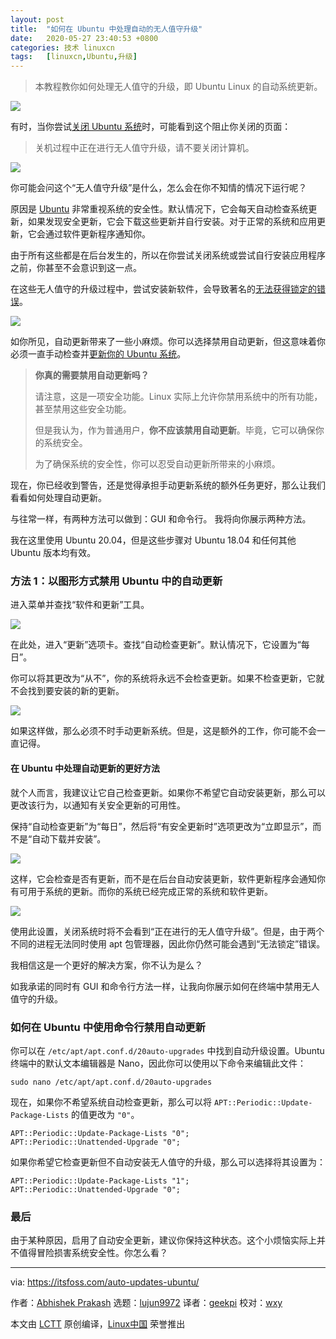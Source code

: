 ```yaml
---
layout: post
title:	"如何在 Ubuntu 中处理自动的无人值守升级"
date:	2020-05-27 23:40:53 +0800 
categories:	技术 linuxcn 
tags:	[linuxcn,Ubuntu,升级]
---
```




> 
> 本教程教你如何处理无人值守的升级，即 Ubuntu Linux 的自动系统更新。
> 
> 
> 


![](/Asserts/Images//attachment/album/202005/27/234040fxb0nkc53pk0nxvx.jpg)


有时，当你尝试[关闭 Ubuntu 系统](https://itsfoss.com/schedule-shutdown-ubuntu/)时，可能看到这个阻止你关闭的页面：



> 
> 关机过程中正在进行无人值守升级，请不要关闭计算机。
> 
> 
> 


![](/Asserts/Images//attachment/album/202005/27/233432nec2y0m9dj9dmvjr.png)


你可能会问这个“无人值守升级”是什么，怎么会在你不知情的情况下运行呢？


原因是 [Ubuntu](https://ubuntu.com/) 非常重视系统的安全性。默认情况下，它会每天自动检查系统更新，如果发现安全更新，它会下载这些更新并自行安装。对于正常的系统和应用更新，它会通过软件更新程序通知你。


由于所有这些都是在后台发生的，所以在你尝试关闭系统或尝试自行安装应用程序之前，你甚至不会意识到这一点。


在这些无人值守的升级过程中，尝试安装新软件，会导致著名的[无法获得锁定的错误](https://itsfoss.com/could-not-get-lock-error/)。


![](/Asserts/Images//attachment/album/202005/27/233701ql6nwwn7l67068ea.jpg)


如你所见，自动更新带来了一些小麻烦。你可以选择禁用自动更新，但这意味着你必须一直手动检查并[更新你的 Ubuntu 系统](https://itsfoss.com/update-ubuntu/)。



> 
> **你真的需要禁用自动更新吗？**
> 
> 
> 请注意，这是一项安全功能。Linux 实际上允许你禁用系统中的所有功能，甚至禁用这些安全功能。
> 
> 
> 但是我认为，作为普通用户，**你不应该禁用自动更新**。毕竟，它可以确保你的系统安全。
> 
> 
> 为了确保系统的安全性，你可以忍受自动更新所带来的小麻烦。
> 
> 
> 


现在，你已经收到警告，还是觉得承担手动更新系统的额外任务更好，那么让我们看看如何处理自动更新。


与往常一样，有两种方法可以做到：GUI 和命令行。 我将向你展示两种方法。


我在这里使用 Ubuntu 20.04，但是这些步骤对 Ubuntu 18.04 和任何其他 Ubuntu 版本均有效。


### 方法 1：以图形方式禁用 Ubuntu 中的自动更新


进入菜单并查找“软件和更新”工具。


![](/Asserts/Images//attachment/album/202005/27/233712v040x7l0w4o7w07r.jpg)


在此处，进入“更新”选项卡。查找“自动检查更新”。默认情况下，它设置为“每日”。


你可以将其更改为“从不”，你的系统将永远不会检查更新。如果不检查更新，它就不会找到要安装的新的更新。


![](/Asserts/Images//attachment/album/202005/27/233738iq83mb6bjpsq680m.jpg)


如果这样做，那么必须不时手动更新系统。但是，这是额外的工作，你可能不会一直记得。


#### 在 Ubuntu 中处理自动更新的更好方法


就个人而言，我建议让它自己检查更新。如果你不希望它自动安装更新，那么可以更改该行为，以通知有关安全更新的可用性。


保持“自动检查更新”为“每日”，然后将“有安全更新时”选项更改为“立即显示”，而不是“自动下载并安装”。


![](/Asserts/Images//attachment/album/202005/27/233806ibtw5pwpwnvsns5h.jpg)


这样，它会检查是否有更新，而不是在后台自动安装更新，软件更新程序会通知你有可用于系统的更新。而你的系统已经完成正常的系统和软件更新。


![](/Asserts/Images//attachment/album/202005/27/233849t22ab25b5b781110.png)


使用此设置，关闭系统时将不会看到“正在进行的无人值守升级”。但是，由于两个不同的进程无法同时使用 apt 包管理器，因此你仍然可能会遇到“无法锁定”错误。


我相信这是一个更好的解决方案，你不认为是么？


如我承诺的同时有 GUI 和命令行方法一样，让我向你展示如何在终端中禁用无人值守的升级。


### 如何在 Ubuntu 中使用命令行禁用自动更新


你可以在 `/etc/apt/apt.conf.d/20auto-upgrades` 中找到自动升级设置。Ubuntu 终端中的默认文本编辑器是 Nano，因此你可以使用以下命令来编辑此文件：



```
sudo nano /etc/apt/apt.conf.d/20auto-upgrades
```

现在，如果你不希望系统自动检查更新，那么可以将 `APT::Periodic::Update-Package-Lists` 的值更改为 `"0"`。



```
APT::Periodic::Update-Package-Lists "0";
APT::Periodic::Unattended-Upgrade "0";
```

如果你希望它检查更新但不自动安装无人值守的升级，那么可以选择将其设置为：



```
APT::Periodic::Update-Package-Lists "1";
APT::Periodic::Unattended-Upgrade "0";
```

### 最后


由于某种原因，启用了自动安全更新，建议你保持这种状态。这个小烦恼实际上并不值得冒险损害系统安全性。你怎么看？




---


via: <https://itsfoss.com/auto-updates-ubuntu/>


作者：[Abhishek Prakash](https://itsfoss.com/author/abhishek/) 选题：[lujun9972](https://github.com/lujun9972) 译者：[geekpi](https://github.com/geekpi) 校对：[wxy](https://github.com/wxy)


本文由 [LCTT](https://github.com/LCTT/TranslateProject) 原创编译，[Linux中国](https://linux.cn/) 荣誉推出
